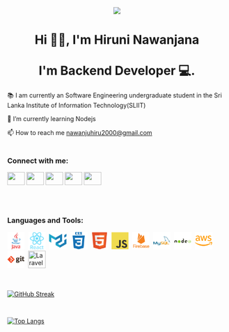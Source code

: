 <div id="header" align="center">
  <img src="https://media.giphy.com/media/M9gbBd9nbDrOTu1Mqx/giphy.gif" width="100"/>
</div>
<h1 align="center"><b>Hi 👋🏻, I'm Hiruni Nawanjana<br><br>
I'm Backend Developer 💻.</b></h1></hr>
			
📚 I am currently an Software Engineering undergraduate student in the Sri Lanka Institute of Information Technology(SLIIT)

🌱 I’m currently learning Nodejs

📫 How to reach me nawanjuhiru2000@gmail.com<br><br>

<h3 align="left">Connect with me:</h3>
<p align="left">
<a href="http://www.linkedin.com/in/hiruni-nawanjana-806756221" target="blank"><img align="center" src="https://cdn.jsdelivr.net/npm/simple-icons@3.0.1/icons/linkedin.svg" alt="" height="30" width="40" /></a>
<a href="https://join.skype.com/invite/xP6jTHVg7KWg" target="blank"><img align="center" src="https://cdn.jsdelivr.net/npm/simple-icons@3.0.1/icons/skype.svg" alt="" height="30" width="40" /></a>
<a href="https://www.instagram.com/nawanju_hiru/?hl=en" target="blank"><img align="center" src="https://cdn.jsdelivr.net/npm/simple-icons@3.0.1/icons/instagram.svg" alt="" height="30" width="40" /></a>
<a href="https://www.facebook.com/nawanju.hiru/" target="blank"><img align="center" src="https://cdn.jsdelivr.net/npm/simple-icons@3.0.1/icons/facebook.svg" alt="" height="30" width="40" /></a>
<a href="+94715150591" target="blank"><img align="center" src="https://cdn.jsdelivr.net/npm/simple-icons@3.0.1/icons/whatsapp.svg" alt="" height="30" width="40" /></a>
</p><br><br>

<h3 align="left">Languages and Tools:</h3>
<div>
  <img src="https://github.com/devicons/devicon/blob/master/icons/java/java-original-wordmark.svg" title="Java" alt="Java" width="40" height="40"/>&nbsp;
  <img src="https://github.com/devicons/devicon/blob/master/icons/react/react-original-wordmark.svg" title="React" alt="React" width="40" height="40"/>&nbsp;
  <img src="https://github.com/devicons/devicon/blob/master/icons/materialui/materialui-original.svg" title="Material UI" alt="Material UI" width="40" height="40"/>&nbsp;
  <img src="https://github.com/devicons/devicon/blob/master/icons/css3/css3-plain-wordmark.svg"  title="CSS3" alt="CSS" width="40" height="40"/>&nbsp;
  <img src="https://github.com/devicons/devicon/blob/master/icons/html5/html5-original.svg" title="HTML5" alt="HTML" width="40" height="40"/>&nbsp;
  <img src="https://github.com/devicons/devicon/blob/master/icons/javascript/javascript-original.svg" title="JavaScript" alt="JavaScript" width="40" height="40"/>&nbsp;
  <img src="https://github.com/devicons/devicon/blob/master/icons/firebase/firebase-plain-wordmark.svg" title="Firebase" alt="Firebase" width="40" height="40"/>&nbsp;
  <img src="https://github.com/devicons/devicon/blob/master/icons/mysql/mysql-original-wordmark.svg" title="MySQL"  alt="MySQL" width="40" height="40"/>&nbsp;
  <img src="https://github.com/devicons/devicon/blob/master/icons/nodejs/nodejs-original-wordmark.svg" title="NodeJS" alt="NodeJS" width="40" height="40"/>&nbsp;
  <img src="https://github.com/devicons/devicon/blob/master/icons/amazonwebservices/amazonwebservices-plain-wordmark.svg" title="AWS" alt="AWS" width="40" height="40"/>&nbsp;
  <img src="https://github.com/devicons/devicon/blob/master/icons/git/git-original-wordmark.svg" title="Git" **alt="Git" width="40" height="40"/>&nbsp;
  <img src="https://github.com/devicons/devicon/blob/master/icons/git/laravel-original-wordmark.svg" title="Laravel" **alt="Git" width="40" height="40"/>&nbsp;
</div><br><br>

[![GitHub Streak](https://github-readme-streak-stats.herokuapp.com/?user=NawanjuHiru&layout=compact&theme=vision-friendly-dark)](https://git.io/streak-stats)

<br>

[![Top Langs](https://github-readme-stats.vercel.app/api/top-langs/?username=NawanjuHiru&layout=compact&theme=vision-friendly-dark)](https://github.com/anuraghazra/github-readme-stats)

